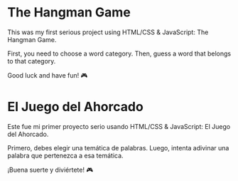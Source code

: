 # The Hangman Game

This was my first serious project using HTML/CSS & JavaScript: The Hangman Game.  

First, you need to choose a word category. Then, guess a word that belongs to that category.  

Good luck and have fun! 🎮

# El Juego del Ahorcado

Este fue mi primer proyecto serio usando HTML/CSS & JavaScript: El Juego del Ahorcado.  

Primero, debes elegir una temática de palabras. Luego, intenta adivinar una palabra que pertenezca a esa temática.  

¡Buena suerte y diviértete! 🎮
